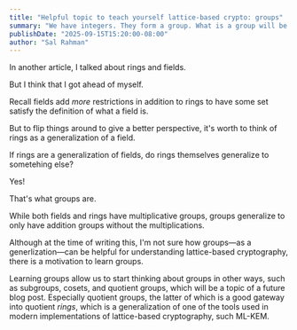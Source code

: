 ```yaml
---
title: "Helpful topic to teach yourself lattice-based crypto: groups"
summary: "We have integers. They form a group. What is a group will be discussed in this article"
publishDate: "2025-09-15T15:20:00-08:00"
author: "Sal Rahman"
---
```


In another article, I talked about rings and fields.

But I think that I got ahead of myself.

Recall fields add _more_ restrictions in addition to rings to have some set satisfy the definition of what a field is.

But to flip things around to give a better perspective, it's worth to think of rings as a generalization of a field.

If rings are a generalization of fields, do rings themselves generalize to sometehing else?

Yes!

That's what groups are.

While both fields and rings have multiplicative groups, groups generalize to only have addition groups without the multiplications.

Although at the time of writing this, I'm not sure how groups—as a generlization—can be helpful for understanding lattice-based cryptography, there is a motivation to learn groups.

Learning groups allow us to start thinking about groups in other ways, such as subgroups, cosets, and quotient groups, which will be a topic of a future blog post. Especially quotient groups, the latter of which is a good gateway into quotient _rings_, which is a generalization of one of the tools used in modern implementations of lattice-based cryptography, such ML-KEM.
